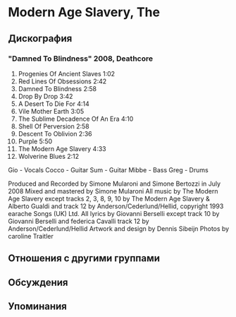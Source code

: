 # Modern Age Slavery, The



## Дискография

### "Damned To Blindness" 2008, Deathcore

01. Progenies Of Ancient Slaves 1:02
02. Red Lines Of Obsessions 2:42
03. Damned To Blindness 2:58
04. Drop By Drop 3:42
05. A Desert To Die For 4:14
06. Vile Mother Earth 3:05
07. The Sublime Decadence Of An Era 4:10
08. Shell Of Perversion 2:58
09. Descent To Oblivion 2:36
10. Purple 5:50
11. The Modern Age Slavery 4:33
12. Wolverine Blues 2:12

Gio - Vocals
Cocco - Guitar
Sum - Guitar
Mibbe - Bass
Greg - Drums

Produced and Recorded by Simone Mularoni and
Simone Bertozzi in July 2008
Mixed and mastered by Simone Mularoni
All music by The Modern Age Slavery
except tracks 2, 3, 8, 9, 10 by The Modern Age Slavery & Alberto Gualdi
and track 12 by Anderson/Cederlund/Hellid, copyright 1993 earache Songs (UK) Ltd.
All lyrics by Giovanni Berselli
except track 10 by Giovanni Berselli and federica Cavalli
track 12 by Anderson/Cederlund/Hellid
Artwork and design by Dennis Sibeijn
Photos by caroline Traitler


## Отношения с другими группами


## Обсуждения


## Упоминания

